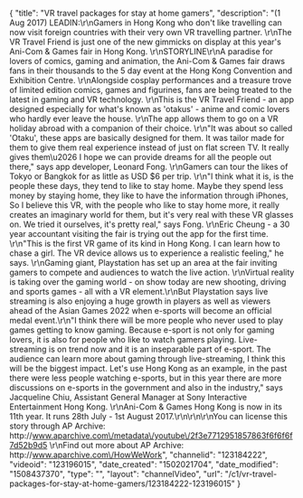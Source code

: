 {
    "title": "VR travel packages for stay at home gamers",
    "description": "(1 Aug 2017) LEADIN:\r\nGamers in Hong Kong who don't like travelling can now visit foreign countries with their very own VR travelling partner. \r\nThe VR Travel Friend is just one of the new gimmicks on display at this year's Ani-Com &amp; Games fair in Hong Kong. \r\nSTORYLINE\r\nA paradise for lovers of comics, gaming and animation, the Ani-Com &amp; Games fair draws fans in their thousands to the 5 day event at the Hong Kong Convention and Exhibition Centre. \r\nAlongside cosplay performances and a treasure trove of limited edition comics, games and figurines, fans are being treated to the latest in gaming and VR technology. \r\nThis is the VR Travel Friend - an app designed especially for what's known as 'otakus' - anime and comic lovers who hardly ever leave the house. \r\nThe app allows them to go on a VR holiday abroad with a companion of their choice. \r\n\"It was about so called 'Otaku', these apps are basically designed for them. It was tailor made for them to give them real experience instead of just on flat screen TV. It really gives them\u2026 I hope we can provide dreams for all the people out there,\" says app developer, Leonard Fong. \r\nGamers can tour the likes of Tokyo or Bangkok for as little as USD $6 per trip. \r\n\"I think what it is, is the people these days, they tend to like to stay home. Maybe they spend less money by staying home, they like to have the information through iPhones, So I believe this VR, with the people who like to stay home more, it really creates an imaginary world for them, but it's very real with these VR glasses on. We tried it ourselves, it's pretty real,\" says Fong. \r\nEric Cheung - a 30 year accountant visiting the fair is trying out the app for the first time.  \r\n\"This is the first VR game of its kind in Hong Kong. I can learn how to chase a girl. The VR device allows us to experience a realistic feeling,\" he says. \r\nGaming giant, Playstation has set up an area at the fair inviting gamers to compete and audiences to watch the live action.  \r\nVirtual reality is taking over the gaming world - on show today are new shooting, driving and sports games - all with a VR element.\r\nBut Playstation says live streaming is also enjoying a huge growth in players as well as viewers ahead of the Asian Games 2022 when e-sports will become an official medal event.\r\n\"I think there will be more people who never used to play games getting to know gaming. Because e-sport is not only for gaming lovers, it is also for people who like to watch gamers playing. Live-streaming is on trend now and it is an inseparable part of e-sport. The audience can learn more about gaming through live-streaming, I think this will be the biggest impact. Let's use Hong Kong as an example, in the past there were less people watching e-sports, but in this year there are more discussions on e-sports in the government and also in the industry,\" says Jacqueline Chiu, Assistant General Manager at Sony Interactive Entertainment Hong Kong. \r\nAni-Com &amp; Games Hong Kong is now in its 11th year. It runs  28th July - 1st August 2017.\r\n\r\n\r\nYou can license this story through AP Archive: http:\/\/www.aparchive.com\/metadata\/youtube\/2f3e7712951857863f6f6f6f7d52b9d5 \r\nFind out more about AP Archive: http:\/\/www.aparchive.com\/HowWeWork",
    "channelid": "123184222",
    "videoid": "123196015",
    "date_created": "1502021704",
    "date_modified": "1508437370",
    "type": "",
    "layout": "channelVideo",
    "url": "\/c1\/vr-travel-packages-for-stay-at-home-gamers\/123184222-123196015"
}